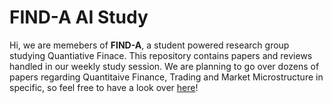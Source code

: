 # FIND-A AI Study

Hi, we are memebers of **FIND-A**, a student powered research group studying Quantiative Finace. This repository contains papers and reviews handled in our weekly study session. We are planning to go over dozens of papers regarding Quantitaive Finance, Trading and Market Microstructure in specific, so feel free to have a look over [here](https://find-a-ai.github.io)!  

